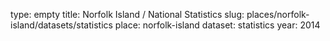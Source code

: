 type: empty
title: Norfolk Island / National Statistics
slug: places/norfolk-island/datasets/statistics
place: norfolk-island
dataset: statistics
year: 2014
